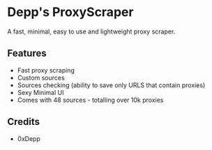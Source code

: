 # Depp's ProxyScraper
A fast, minimal, easy to use and lightweight proxy scraper.

## Features
- Fast proxy scraping
- Custom sources
- Sources checking (ability to save only URLS that contain proxies)
- Sexy Minimal UI
- Comes with 48 sources - totalling over 10k proxies

## Credits
- 0xDepp
